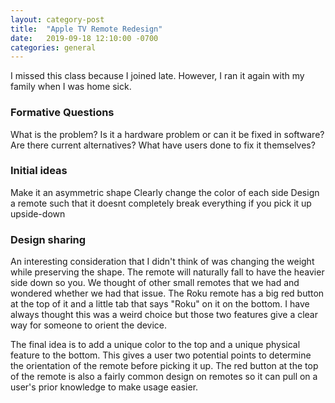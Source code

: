 ```yaml
---
layout: category-post
title:  "Apple TV Remote Redesign"
date:   2019-09-18 12:10:00 -0700
categories: general
---
```



I missed this class because I joined late.  However, I ran it again with my family when I was home sick.

### Formative Questions
What is the problem?
Is it a hardware problem or can it be fixed in software?
Are there current alternatives?
What have users done to fix it themselves?

### Initial ideas
Make it an asymmetric shape
Clearly change the color of each side
Design a remote such that it doesnt completely break everything if you pick it up upside-down

### Design sharing
An interesting consideration that I didn't think of was changing the weight while preserving the shape.  The remote will naturally fall to have the heavier side down so you.  We thought of other small remotes that we had and wondered whether we had that issue.  The Roku remote has a big red button at the top of it and a little tab that says "Roku" on it on the bottom.  I have always thought this was a weird choice but those two features give a clear way for someone to orient the device.

The final idea is to add a unique color to the top and a unique physical feature to the bottom.  This gives a user two potential points to determine the orientation of the remote before picking it up.  The red button at the top of the remote is also a fairly common design on remotes so it can pull on a user's prior knowledge to make usage easier.